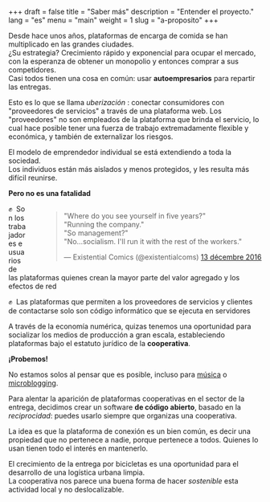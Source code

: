 +++
draft = false
title = "Saber más"
description = "Entender el proyecto."
lang = "es"
menu = "main"
weight = 1
slug = "a-proposito"
+++

Desde hace unos años, plataformas de encarga de comida se han multiplicado en las grandes ciudades.
<br>
¿Su estrategia? Crecimiento rápido y exponencial para ocupar el mercado,
con la esperanza de obtener un monopolio y entonces comprar a sus competidores.
<br>
Casi todos tienen una cosa en común: usar **autoempresarios** para repartir las entregas.

Esto es lo que se llama _uberización_ :
conectar consumidores con "proveedores de servicios" a través de una plataforma web.
Los "proveedores" no son empleados de la plataforma que brinda el servicio,
lo cual hace posible tener una fuerza de trabajo extremadamente flexible y económica,
y también de externalizar los riesgos.

El modelo de emprendedor individual se está extendiendo a toda la sociedad.
<br>
Los individuos están más aislados y menos protegidos, y les resulta más difícil reunirse.

**Pero no es una fatalidad**

<div style="float: right; margin-left: 36px;">
  <blockquote class="twitter-tweet mx-auto" data-lang="fr">
    <p lang="en" dir="ltr">
    &quot;Where do you see yourself in five years?&quot;<br>
    &quot;Running the company.&quot;<br>
    &quot;So management?&quot;<br>&quot;No…socialism. I&#39;ll run it with the rest of the workers.&quot;
    </p>
    &mdash; Existential Comics (@existentialcoms) <a href="https://twitter.com/existentialcoms/status/808497790384906240">13 décembre 2016</a>
  </blockquote>
</div>

✊  Son los trabajadores e usuarios de las plataformas quienes crean la mayor parte del valor agregado y los efectos de red

✊  Las plataformas que permiten a los proveedores de servicios y clientes de contactarse solo son código informático que se ejecuta en servidores

A través de la economía numérica, quizas tenemos una oportunidad para socializar los medios de producción a gran escala,
estableciendo plataformas bajo el estatuto jurídico de la **cooperativa**.

**¡Probemos!**

No estamos solos al pensar que es posible, incluso para [música](https://resonate.is/) o [microblogging](https://www.theguardian.com/commentisfree/2016/sep/29/save-twitter-buy-platform-shared-ownership).

Para alentar la aparición de plataformas cooperativas en el sector de la entrega,
decidimos crear un software **de código abierto**,
basado en la _reciprocidad_: puedes usarlo siempre que organizas una cooperativa.

La idea es que la plataforma de conexión es un bien común, es decir una propiedad que no pertenece a nadie, porque pertenece a todos. Quienes lo usan tienen todo el interés en mantenerlo.

El crecimiento de la entrega por bicicletas es una oportunidad para el desarrollo de una logística urbana limpia.
<br>
La cooperativa nos parece una buena forma de hacer _sostenible_ esta actividad local y no deslocalizable.